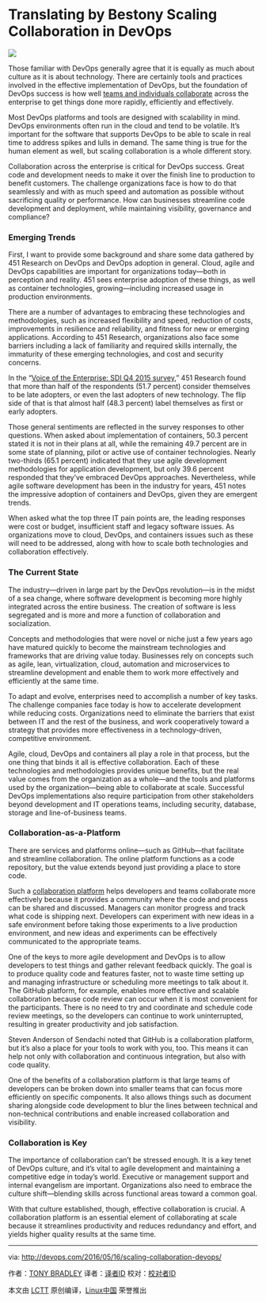 Translating by Bestony
Scaling Collaboration in DevOps
=================================

![](http://devops.com/wp-content/uploads/2016/05/ScalingCollaboration.jpg)

Those familiar with DevOps generally agree that it is equally as much about culture as it is about technology. There are certainly tools and practices involved in the effective implementation of DevOps, but the foundation of DevOps success is how well [teams and individuals collaborate][1] across the enterprise to get things done more rapidly, efficiently and effectively.

Most DevOps platforms and tools are designed with scalability in mind. DevOps environments often run in the cloud and tend to be volatile. It’s important for the software that supports DevOps to be able to scale in real time to address spikes and lulls in demand. The same thing is true for the human element as well, but scaling collaboration is a whole different story.

Collaboration across the enterprise is critical for DevOps success. Great code and development needs to make it over the finish line to production to benefit customers. The challenge organizations face is how to do that seamlessly and with as much speed and automation as possible without sacrificing quality or performance. How can businesses streamline code development and deployment, while maintaining visibility, governance and compliance?

### Emerging Trends

First, I want to provide some background and share some data gathered by 451 Research on DevOps and DevOps adoption in general. Cloud, agile and DevOps capabilities are important for organizations today—both in perception and reality. 451 sees enterprise adoption of these things, as well as container technologies, growing—including increased usage in production environments.

There are a number of advantages to embracing these technologies and methodologies, such as increased flexibility and speed, reduction of costs, improvements in resilience and reliability, and fitness for new or emerging applications. According to 451 Research, organizations also face some barriers including a lack of familiarity and required skills internally, the immaturity of these emerging technologies, and cost and security concerns.

In the “[Voice of the Enterprise: SDI Q4 2015 survey][2],” 451 Research found that more than half of the respondents (51.7 percent) consider themselves to be late adopters, or even the last adopters of new technology. The flip side of that is that almost half (48.3 percent) label themselves as first or early adopters.

Those general sentiments are reflected in the survey responses to other questions. When asked about implementation of containers, 50.3 percent stated it is not in their plans at all, while the remaining 49.7 percent are in some state of planning, pilot or active use of container technologies. Nearly two-thirds (65.1 percent) indicated that they use agile development methodologies for application development, but only 39.6 percent responded that they’ve embraced DevOps approaches. Nevertheless, while agile software development has been in the industry for years, 451 notes the impressive adoption of containers and DevOps, given they are emergent trends.

When asked what the top three IT pain points are, the leading responses were cost or budget, insufficient staff and legacy software issues. As organizations move to cloud, DevOps, and containers issues such as these will need to be addressed, along with how to scale both technologies and collaboration effectively.

### The Current State

The industry—driven in large part by the DevOps revolution—is in the midst of a sea change, where software development is becoming more highly integrated across the entire business. The creation of software is less segregated and is more and more a function of collaboration and socialization.

Concepts and methodologies that were novel or niche just a few years ago have matured quickly to become the mainstream technologies and frameworks that are driving value today. Businesses rely on concepts such as agile, lean, virtualization, cloud, automation and microservices to streamline development and enable them to work more effectively and efficiently at the same time.

To adapt and evolve, enterprises need to accomplish a number of key tasks. The challenge companies face today is how to accelerate development while reducing costs. Organizations need to eliminate the barriers that exist between IT and the rest of the business, and work cooperatively toward a strategy that provides more effectiveness in a technology-driven, competitive environment.

Agile, cloud, DevOps and containers all play a role in that process, but the one thing that binds it all is effective collaboration. Each of these technologies and methodologies provides unique benefits, but the real value comes from the organization as a whole—and the tools and platforms used by the organization—being able to collaborate at scale. Successful DevOps implementations also require participation from other stakeholders beyond development and IT operations teams, including security, database, storage and line-of-business teams.

### Collaboration-as-a-Platform

There are services and platforms online—such as GitHub—that facilitate and streamline collaboration. The online platform functions as a code repository, but the value extends beyond just providing a place to store code.

Such a [collaboration platform][4] helps developers and teams collaborate more effectively because it provides a community where the code and process can be shared and discussed. Managers can monitor progress and track what code is shipping next. Developers can experiment with new ideas in a safe environment before taking those experiments to a live production environment, and new ideas and experiments can be effectively communicated to the appropriate teams.

One of the keys to more agile development and DevOps is to allow developers to test things and gather relevant feedback quickly. The goal is to produce quality code and features faster, not to waste time setting up and managing infrastructure or scheduling more meetings to talk about it. The GitHub platform, for example, enables more effective and scalable collaboration because code review can occur when it is most convenient for the participants. There is no need to try and coordinate and schedule code review meetings, so the developers can continue to work uninterrupted, resulting in greater productivity and job satisfaction.

Steven Anderson of Sendachi noted that GitHub is a collaboration platform, but it’s also a place for your tools to work with you, too. This means it can help not only with collaboration and continuous integration, but also with code quality.

One of the benefits of a collaboration platform is that large teams of developers can be broken down into smaller teams that can focus more efficiently on specific components. It also allows things such as document sharing alongside code development to blur the lines between technical and non-technical contributions and enable increased collaboration and visibility.

### Collaboration is Key

The importance of collaboration can’t be stressed enough. It is a key tenet of DevOps culture, and it’s vital to agile development and maintaining a competitive edge in today’s world. Executive or management support and internal evangelism are important. Organizations also need to embrace the culture shift—blending skills across functional areas toward a common goal.

With that culture established, though, effective collaboration is crucial. A collaboration platform is an essential element of collaborating at scale because it streamlines productivity and reduces redundancy and effort, and yields higher quality results at the same time.


--------------------------------------------------------------------------------

via: http://devops.com/2016/05/16/scaling-collaboration-devops/

作者：[TONY BRADLEY][a]
译者：[译者ID](https://github.com/译者ID)
校对：[校对者ID](https://github.com/校对者ID)

本文由 [LCTT](https://github.com/LCTT/TranslateProject) 原创编译，[Linux中国](https://linux.cn/) 荣誉推出

[a]: http://devops.com/author/tonybsg/
[1]: http://devops.com/2014/12/15/four-strategies-supporting-devops-collaboration/
[2]: https://451research.com/
[3]: https://451research.com/customer-insight-voice-of-the-enterprise-overview
[4]: http://devops.com/events/analytics-of-collaboration-on-github/
